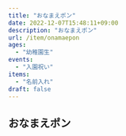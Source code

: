 ```yaml
---
title: "おなまえポン"
date: 2022-12-07T15:48:11+09:00
description: "おなまえポン"
url: /item/onamaepon
ages:
  - "幼稚園生"
events:
  - "入園祝い"
items:
  - "名前入れ"
draft: false
---
```


## おなまえポン
